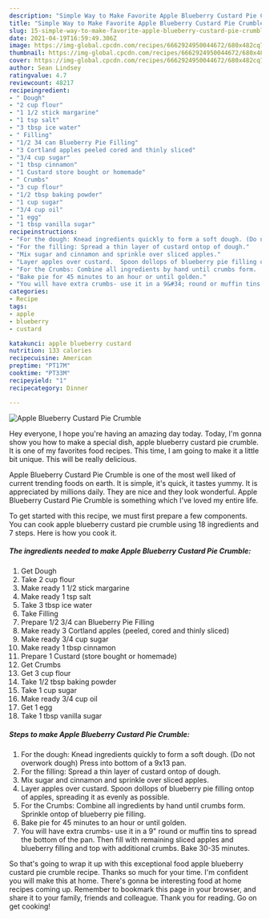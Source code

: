 ```yaml
---
description: "Simple Way to Make Favorite Apple Blueberry Custard Pie Crumble"
title: "Simple Way to Make Favorite Apple Blueberry Custard Pie Crumble"
slug: 15-simple-way-to-make-favorite-apple-blueberry-custard-pie-crumble
date: 2021-04-19T16:59:49.306Z
image: https://img-global.cpcdn.com/recipes/6662924950044672/680x482cq70/apple-blueberry-custard-pie-crumble-recipe-main-photo.jpg
thumbnail: https://img-global.cpcdn.com/recipes/6662924950044672/680x482cq70/apple-blueberry-custard-pie-crumble-recipe-main-photo.jpg
cover: https://img-global.cpcdn.com/recipes/6662924950044672/680x482cq70/apple-blueberry-custard-pie-crumble-recipe-main-photo.jpg
author: Sean Lindsey
ratingvalue: 4.7
reviewcount: 48217
recipeingredient:
- " Dough"
- "2 cup flour"
- "1 1/2 stick margarine"
- "1 tsp salt"
- "3 tbsp ice water"
- " Filling"
- "1/2 34 can Blueberry Pie Filling"
- "3 Cortland apples peeled cored and thinly sliced"
- "3/4 cup sugar"
- "1 tbsp cinnamon"
- "1 Custard store bought or homemade"
- " Crumbs"
- "3 cup flour"
- "1/2 tbsp baking powder"
- "1 cup sugar"
- "3/4 cup oil"
- "1 egg"
- "1 tbsp vanilla sugar"
recipeinstructions:
- "For the dough: Knead ingredients quickly to form a soft dough. (Do not overwork dough) Press into bottom of a 9x13 pan."
- "For the filling: Spread a thin layer of custard ontop of dough."
- "Mix sugar and cinnamon and sprinkle over sliced apples."
- "Layer apples over custard.  Spoon dollops of blueberry pie filling ontop of apples, spreading it as evenly as possible."
- "For the Crumbs: Combine all ingredients by hand until crumbs form.  Sprinkle ontop of blueberry pie filling."
- "Bake pie for 45 minutes to an hour or until golden."
- "You will have extra crumbs- use it in a 9&#34; round or muffin tins to spread the bottom of the pan.  Then fill with remaining sliced apples and blueberry filling and top with additional crumbs.  Bake 30-35 minutes."
categories:
- Recipe
tags:
- apple
- blueberry
- custard

katakunci: apple blueberry custard 
nutrition: 133 calories
recipecuisine: American
preptime: "PT17M"
cooktime: "PT33M"
recipeyield: "1"
recipecategory: Dinner

---
```



![Apple Blueberry Custard Pie Crumble](https://img-global.cpcdn.com/recipes/6662924950044672/680x482cq70/apple-blueberry-custard-pie-crumble-recipe-main-photo.jpg)

Hey everyone, I hope you're having an amazing day today. Today, I'm gonna show you how to make a special dish, apple blueberry custard pie crumble. It is one of my favorites food recipes. This time, I am going to make it a little bit unique. This will be really delicious.

Apple Blueberry Custard Pie Crumble is one of the most well liked of current trending foods on earth. It is simple, it's quick, it tastes yummy. It is appreciated by millions daily. They are nice and they look wonderful. Apple Blueberry Custard Pie Crumble is something which I've loved my entire life.




To get started with this recipe, we must first prepare a few components. You can cook apple blueberry custard pie crumble using 18 ingredients and 7 steps. Here is how you cook it.

<!--inarticleads1-->

##### The ingredients needed to make Apple Blueberry Custard Pie Crumble:

1. Get  Dough
1. Take 2 cup flour
1. Make ready 1 1/2 stick margarine
1. Make ready 1 tsp salt
1. Take 3 tbsp ice water
1. Take  Filling
1. Prepare 1/2 3/4 can Blueberry Pie Filling
1. Make ready 3 Cortland apples (peeled, cored and thinly sliced)
1. Make ready 3/4 cup sugar
1. Make ready 1 tbsp cinnamon
1. Prepare 1 Custard (store bought or homemade)
1. Get  Crumbs
1. Get 3 cup flour
1. Take 1/2 tbsp baking powder
1. Take 1 cup sugar
1. Make ready 3/4 cup oil
1. Get 1 egg
1. Take 1 tbsp vanilla sugar




<!--inarticleads2-->

##### Steps to make Apple Blueberry Custard Pie Crumble:

1. For the dough: Knead ingredients quickly to form a soft dough. (Do not overwork dough) Press into bottom of a 9x13 pan.
1. For the filling: Spread a thin layer of custard ontop of dough.
1. Mix sugar and cinnamon and sprinkle over sliced apples.
1. Layer apples over custard.  Spoon dollops of blueberry pie filling ontop of apples, spreading it as evenly as possible.
1. For the Crumbs: Combine all ingredients by hand until crumbs form.  Sprinkle ontop of blueberry pie filling.
1. Bake pie for 45 minutes to an hour or until golden.
1. You will have extra crumbs- use it in a 9&#34; round or muffin tins to spread the bottom of the pan.  Then fill with remaining sliced apples and blueberry filling and top with additional crumbs.  Bake 30-35 minutes.




So that's going to wrap it up with this exceptional food apple blueberry custard pie crumble recipe. Thanks so much for your time. I'm confident you will make this at home. There's gonna be interesting food at home recipes coming up. Remember to bookmark this page in your browser, and share it to your family, friends and colleague. Thank you for reading. Go on get cooking!
